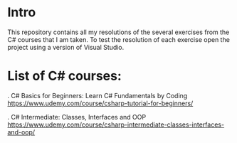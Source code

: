 # Intro
This repository contains all my resolutions of the several exercises from the C# courses that I am taken. 
To test the resolution of each exercise open the project using a version of Visual Studio.

# List of C# courses:

. C# Basics for Beginners: Learn C# Fundamentals by Coding
https://www.udemy.com/course/csharp-tutorial-for-beginners/

. C# Intermediate: Classes, Interfaces and OOP
https://www.udemy.com/course/csharp-intermediate-classes-interfaces-and-oop/
